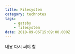 ```yaml
---
title: Filesystem
category: technotes
tags:
    - gatsby
    - filesystem
date: 2018-09-06T15:09:00.000Z
---
```

내용 다시 써야 함
